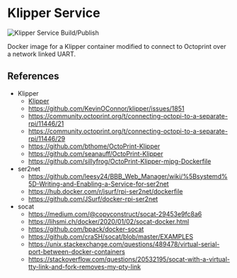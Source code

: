 # Klipper Service

![Klipper Service Build/Publish](https://github.com/geoff-coppertop/serviceklipper/workflows/Klipper%20Service%20Build/Publish/badge.svg)

Docker image for a Klipper container modified to connect to Octoprint over a network linked UART.

## References

 - Klipper
    - [Klipper](https://www.klipper3d.org)
    - <https://github.com/KevinOConnor/klipper/issues/1851>
    - <https://community.octoprint.org/t/connecting-octopi-to-a-separate-rpi/11446/21>
    - <https://community.octoprint.org/t/connecting-octopi-to-a-separate-rpi/11446/29>
    - <https://github.com/bthome/OctoPrint-Klipper>
    - <https://github.com/seanauff/OctoPrint-Klipper>
    - <https://github.com/sillyfrog/OctoPrint-Klipper-mjpg-Dockerfile>
 - ser2net
    - <https://github.com/leesy24/BBB_Web_Manager/wiki/%5Bsystemd%5D-Writing-and-Enabling-a-Service-for-ser2net>
    - <https://hub.docker.com/r/jsurf/rpi-ser2net/dockerfile>
    - <https://github.com/JSurf/docker-rpi-ser2net>
 - socat
    - <https://medium.com/@copyconstruct/socat-29453e9fc8a6>
    - <https://lihsmi.ch/docker/2020/01/02/socat-docker.html>
    - <https://github.com/bpack/docker-socat>
    - <https://github.com/craSH/socat/blob/master/EXAMPLES>
    - <https://unix.stackexchange.com/questions/489478/virtual-serial-port-between-docker-containers>
    - <https://stackoverflow.com/questions/20532195/socat-with-a-virtual-tty-link-and-fork-removes-my-pty-link>
